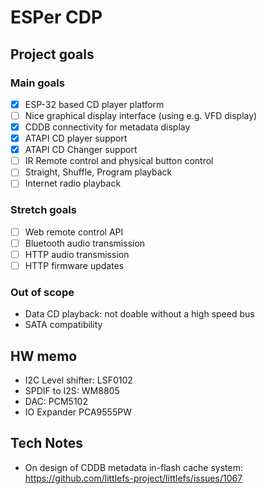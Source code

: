 # ESPer CDP

## Project goals

### Main goals 

* [x] ESP-32 based CD player platform
* [ ] Nice graphical display interface (using e.g. VFD display)
* [x] CDDB connectivity for metadata display
* [x] ATAPI CD player support
* [x] ATAPI CD Changer support
* [ ] IR Remote control and physical button control
* [ ] Straight, Shuffle, Program playback
* [ ] Internet radio playback

### Stretch goals

* [ ] Web remote control API
* [ ] Bluetooth audio transmission
* [ ] HTTP audio transmission
* [ ] HTTP firmware updates

### Out of scope

* Data CD playback: not doable without a high speed bus
* SATA compatibility

## HW memo

* I2C Level shifter: LSF0102
* SPDIF to I2S: WM8805
* DAC: PCM5102
* IO Expander PCA9555PW

## Tech Notes

* On design of CDDB metadata in-flash cache system: https://github.com/littlefs-project/littlefs/issues/1067